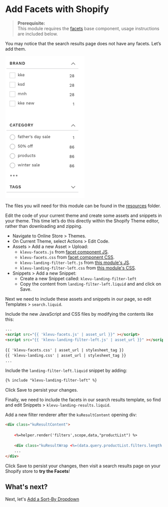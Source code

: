 # Add Facets with Shopify

> **Prerequisite:**  
> This module requires the [facets](/components/facets) base component, usage instructions are included below.

You may notice that the search results page does not have any facets. Let’s add them.

![Facets left](/getting-started/2-facets/images/image001.png)

The files you will need for this module can be found in the
[resources](/getting-started/2-facets/shopify/resources) folder.

Edit the code of your current theme and create some assets and snippets in your theme.
This time let’s do this directly within the Shopify Theme editor, rather than downloading and zipping.

- Navigate to Online Store > Themes.
- On Current Theme, select Actions > Edit Code.
- Assets > Add a new Asset > Upload:
    - `klevu-facets.js` from [facet component JS](/components/facets/resources/assets/js).
    - `klevu-facets.css` from [facet component CSS](/components/facets/resources/assets/css).
    - `klevu-landing-filter-left.js` from [this module's JS](/getting-started/2-facets/shopify/resources/assets).
    - `klevu-landing-filter-left.css` from [this module's CSS](/getting-started/2-facets/shopify/resources/assets).
- Snippets > Add a new Snippet:
    - Create a new Snippet called: `klevu-landing-filter-left`
    - Copy the content from `landing-filter-left.liquid` and and click on Save.

Next we need to include these assets and snippets in our page,
so edit Templates > `search.liquid`.

Include the new JavaScript and CSS files by modifying the contents like this:

```html
...
<script src="{{ 'klevu-facets.js' | asset_url }}" ></script>
<script src="{{ 'klevu-landing-filter-left.js' | asset_url }}" ></script>

{{ 'klevu-facets.css' | asset_url | stylesheet_tag }}
{{ 'klevu-landing.css' | asset_url | stylesheet_tag }}
...
```

Include the `landing-filter-left.liquid` snippet by adding:

```html
{% include "klevu-landing-filter-left" %}
```

Click Save to persist your changes.

Finally, we need to include the facets in our search results template,
so find and edit Snippets > `klevu-landing-results.liquid`.

Add a new filter renderer after the `kuResultContent` opening div:

```html
<div class="kuResultContent">

    <%=helper.render('filters',scope,data,"productList") %>

    <div class="kuResultWrap <%=(data.query.productList.filters.length == 0 )?'kuBlockFullwidth':''%>">
    ...
</div>
```

Click Save to persist your changes,
then visit a search results page on your Shopify store to **try the Facets**!

## What's next?

Next, let's [Add a Sort-By Dropdown](/getting-started/3-sort/shopify)
